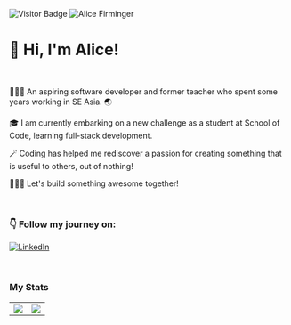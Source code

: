 ![Visitor Badge](https://visitor-badge.laobi.icu/badge?page_id=alicefirminger.alicefirminger)
![Alice Firminger](https://user-images.githubusercontent.com/106371000/236513679-0895a9b1-d88a-4429-af30-3bce0eb02c68.gif)


# 👋 Hi, I'm Alice!

<br>

👩🏻‍🏫 An aspiring software developer and former teacher who spent some years working in SE Asia. 🌏

🎓 I am currently embarking on a new challenge as a student at School of Code, learning full-stack development.

🪄 Coding has helped me rediscover a passion for creating something that is useful to others, out of nothing!  

👷🏻‍♀️ Let's build something awesome together! 

<br>

### 👇 Follow my journey on:
[![LinkedIn](https://img.shields.io/badge/LinkedIn-0077B5?style=for-the-badge&logo=linkedin&logoColor=white)](https://www.linkedin.com/in/alice-firminger-785b37267/)


<br>


### My Stats

<table>
 <tr>
<td align=top><img src = "https://github-readme-stats.vercel.app/api/?username=alicefirminger&count_private=true&theme=tokyonight&showicons=true"></td>
<td align=top><img src ="https://www.codewars.com/users/alicefirminger/badges/large"></td>
</tr>
</table>
